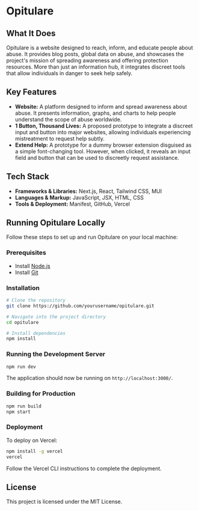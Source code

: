 # Opitulare

## What It Does
Opitulare is a website designed to reach, inform, and educate people about abuse. It provides blog posts, global data on abuse, and showcases the project's mission of spreading awareness and offering protection resources. More than just an information hub, it integrates discreet tools that allow individuals in danger to seek help safely.

## Key Features
- **Website:** A platform designed to inform and spread awareness about abuse. It presents information, graphs, and charts to help people understand the scope of abuse worldwide.
- **1 Button, Thousand Lives:** A proposed prototype to integrate a discreet input and button into major websites, allowing individuals experiencing mistreatment to request help subtly.
- **Extend Help:** A prototype for a dummy browser extension disguised as a simple font-changing tool. However, when clicked, it reveals an input field and button that can be used to discreetly request assistance.

## Tech Stack
- **Frameworks & Libraries:** Next.js, React, Tailwind CSS, MUI
- **Languages & Markup:** JavaScript, JSX, HTML, CSS
- **Tools & Deployment:** Manifest, GitHub, Vercel

## Running Opitulare Locally

Follow these steps to set up and run Opitulare on your local machine:

### Prerequisites
- Install [Node.js](https://nodejs.org/)
- Install [Git](https://git-scm.com/)

### Installation
```sh
# Clone the repository
git clone https://github.com/yourusername/opitulare.git

# Navigate into the project directory
cd opitulare

# Install dependencies
npm install
```

### Running the Development Server
```sh
npm run dev
```
The application should now be running on `http://localhost:3000/`.

### Building for Production
```sh
npm run build
npm start
```

### Deployment
To deploy on Vercel:
```sh
npm install -g vercel
vercel
```
Follow the Vercel CLI instructions to complete the deployment.

## License
This project is licensed under the MIT License.

